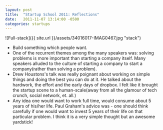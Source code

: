 ```yaml
---
layout: post
title:  "Startup School 2011: Reflections"
date:   2011-11-07 13:14:00 -0500
categories: startups
---
```


![Full-stack]({{ site.url }}/assets/34016017-IMAG0467.jpg "stack")

* Build something which people want.
* One of the recurrent themes among the many speakers was: solving problems is more important than starting a company itself. Many speakers alluded to the culture of starting a company to start a company(rather than solving a problem). 
* Drew Houstons's talk was really poignant about working on simple things and doing the best you can do at it. He talked about the hardwork, the effort and the early days of dropbox. I felt like it brought the startup scene to a human-scale(away from all the glamour of tech crunch, social network, et. all.)
* Any idea one would want to work full time, would consume about 5 years of his/her life. Paul Graham's advice was - one should think carefully if one would want to invest 5 years of their life on that particular problem. I think it is a very simple thought but an awesome yardstick!
